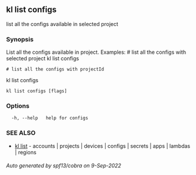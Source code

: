 ## kl list configs

list all the configs available in selected project

### Synopsis

List all the configs available in project.
Examples:
	# list all the configs with selected project
  kl list configs

	# list all the configs with projectId
  kl list configs <projectId>


```
kl list configs [flags]
```

### Options

```
  -h, --help   help for configs
```

### SEE ALSO

* [kl list](kl_list.md)	 - accounts | projects | devices | configs | secrets | apps | lambdas | regions

###### Auto generated by spf13/cobra on 9-Sep-2022
